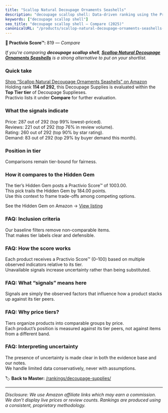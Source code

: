 ```yaml
---
title: "Scallop Natural Decoupage Ornaments Seashells"
description: "decoupage scallop shell: Data-driven ranking using the Practivio Score™. Positioned by quality, value, demand, findability, momentum."
keywords: ["decoupage scallop shell"]
seo_title: "decoupage scallop shell — Compare (2025)"
canonicalURL: "/products/scallop-natural-decoupage-ornaments-seashells-B0DPHQQ4X9/"
---
```


**🛒 Practivio Score™:** 819 — _Compare_


*If you're comparing **decoupage scallop shell**, **[Scallop Natural Decoupage Ornaments Seashells](https://www.amazon.com/dp/B0DPHQQ4X9?tag=practivio-20)** is a strong alternative to put on your shortlist.*
### Quick take
[Shop “Scallop Natural Decoupage Ornaments Seashells” on Amazon](https://www.amazon.com/dp/B0DPHQQ4X9?tag=practivio-20)
Holding rank **114 of 292**, this Decoupage Supplies is evaluated within the **Top Tier tier** of Decoupage Supplieses.  
Practivio lists it under **Compare** for further evaluation.

### What the signals indicate
Price: 287 out of 292 (top 99% lowest-priced).  
Reviews: 221 out of 292 (top 76% in review volume).  
Rating: 260 out of 292 (top 90% by star rating).  
Demand: 83 out of 292 (top 29% by buyer demand this month).

### Position in tier
Comparisons remain tier-bound for fairness.

### How it compares to the Hidden Gem
The tier’s Hidden Gem posts a Practivio Score™ of 1003.00.  
This pick trails the Hidden Gem by 184.00 points.  
Use this context to frame trade-offs among competing options.  

See the Hidden Gem on Amazon → [View listing](https://www.amazon.com/dp/B07Y6RWHP1?tag=practivio-20)

### FAQ: Inclusion criteria
Our baseline filters remove non-comparable items.  
That makes tier labels clear and defensible.

### FAQ: How the score works
Each product receives a Practivio Score™ (0–100) based on multiple observed indicators relative to its tier.  
Unavailable signals increase uncertainty rather than being substituted.

### FAQ: What “signals” means here
Signals are simply the observed factors that influence how a product stacks up against its tier peers.

### FAQ: Why price tiers?
Tiers organize products into comparable groups by price.  
Each product’s position is measured against its tier peers, not against items from a different band.

### FAQ: Interpreting uncertainty
The presence of uncertainty is made clear in both the evidence base and our notes.  
We handle limited data conservatively, never with assumptions.

<!-- Missing template for Compare/CompareWithinPriceClass -->


🏷️ **Back to Master:** [/rankings/decoupage-supplies/](/rankings/decoupage-supplies/)

---
_Disclosure: We use Amazon affiliate links which may earn a commission. We don’t display live prices or review counts. Rankings are produced using a consistent, proprietary methodology._
